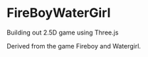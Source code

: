 # FireBoyWaterGirl

Building out 2.5D game using Three.js

Derived from the game Fireboy and Watergirl.